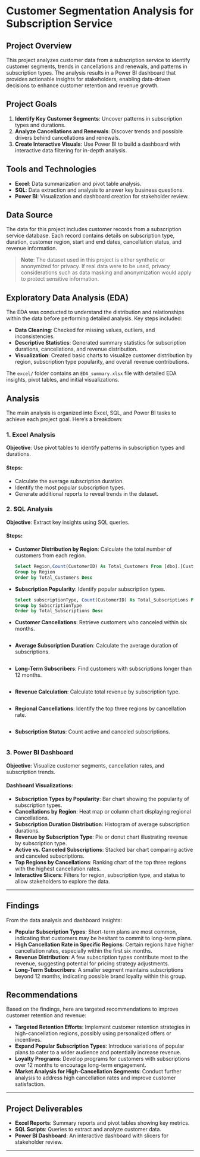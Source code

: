 # Customer Segmentation Analysis for Subscription Service

## Project Overview

This project analyzes customer data from a subscription service to identify customer segments, trends in cancellations and renewals, and patterns in subscription types. The analysis results in a Power BI dashboard that provides actionable insights for stakeholders, enabling data-driven decisions to enhance customer retention and revenue growth.

## Project Goals

1. **Identify Key Customer Segments**: Uncover patterns in subscription types and durations.
2. **Analyze Cancellations and Renewals**: Discover trends and possible drivers behind cancellations and renewals.
3. **Create Interactive Visuals**: Use Power BI to build a dashboard with interactive data filtering for in-depth analysis.

## Tools and Technologies

- **Excel**: Data summarization and pivot table analysis.
- **SQL**: Data extraction and analysis to answer key business questions.
- **Power BI**: Visualization and dashboard creation for stakeholder review.

## Data Source

The data for this project includes customer records from a subscription service database. Each record contains details on subscription type, duration, customer region, start and end dates, cancellation status, and revenue information.

> **Note**: The dataset used in this project is either synthetic or anonymized for privacy. If real data were to be used, privacy considerations such as data masking and anonymization would apply to protect sensitive information.

## Exploratory Data Analysis (EDA)

The EDA was conducted to understand the distribution and relationships within the data before performing detailed analysis. Key steps included:

- **Data Cleaning**: Checked for missing values, outliers, and inconsistencies.
- **Descriptive Statistics**: Generated summary statistics for subscription durations, cancellations, and revenue distribution.
- **Visualization**: Created basic charts to visualize customer distribution by region, subscription type popularity, and overall revenue contributions.

The `excel/` folder contains an `EDA_summary.xlsx` file with detailed EDA insights, pivot tables, and initial visualizations.

## Analysis

The main analysis is organized into Excel, SQL, and Power BI tasks to achieve each project goal. Here’s a breakdown:

### 1. Excel Analysis

**Objective**: Use pivot tables to identify patterns in subscription types and durations.

#### Steps:
- Calculate the average subscription duration.
- Identify the most popular subscription types.
- Generate additional reports to reveal trends in the dataset.

### 2. SQL Analysis

**Objective**: Extract key insights using SQL queries.

#### Steps:
- **Customer Distribution by Region**: Calculate the total number of customers from each region.
  ```SQL
  Select Region,Count(CustomerID) As Total_Customers From [dbo].[Customer Data]
  Group by Region
  Order by Total_Customers Desc

- **Subscription Popularity**: Identify popular subscription types.
  ```SQL
  Select subscriptionType, Count(CustomerID) As Total_Subscriptions From [dbo].[Customer Data]
  Group by SubscriptionType
  Order by Total_Subscriptions Desc

- **Customer Cancellations**: Retrieve customers who canceled within six months.
  ```SQL
  
- **Average Subscription Duration**: Calculate the average duration of subscriptions.
  ```SQL
  
- **Long-Term Subscribers**: Find customers with subscriptions longer than 12 months.
  ```SQL
  
- **Revenue Calculation**: Calculate total revenue by subscription type.
  ```SQL
  
- **Regional Cancellations**: Identify the top three regions by cancellation rate.
  ```SQL
  
- **Subscription Status**: Count active and canceled subscriptions.
  ```SQL
  

### 3. Power BI Dashboard

**Objective**: Visualize customer segments, cancellation rates, and subscription trends.

#### Dashboard Visualizations:
- **Subscription Types by Popularity**: Bar chart showing the popularity of subscription types.
- **Cancellations by Region**: Heat map or column chart displaying regional cancellations.
- **Subscription Duration Distribution**: Histogram of average subscription durations.
- **Revenue by Subscription Type**: Pie or donut chart illustrating revenue by subscription type.
- **Active vs. Canceled Subscriptions**: Stacked bar chart comparing active and canceled subscriptions.
- **Top Regions by Cancellations**: Ranking chart of the top three regions with the highest cancellation rates.
- **Interactive Slicers**: Filters for region, subscription type, and status to allow stakeholders to explore the data.

---

## Findings

From the data analysis and dashboard insights:

- **Popular Subscription Types**: Short-term plans are most common, indicating that customers may be hesitant to commit to long-term plans.
- **High Cancellation Rate in Specific Regions**: Certain regions have higher cancellation rates, especially within the first six months.
- **Revenue Distribution**: A few subscription types contribute most to the revenue, suggesting potential for pricing strategy adjustments.
- **Long-Term Subscribers**: A smaller segment maintains subscriptions beyond 12 months, indicating possible brand loyalty within this group.

## Recommendations

Based on the findings, here are targeted recommendations to improve customer retention and revenue:

- **Targeted Retention Efforts**: Implement customer retention strategies in high-cancellation regions, possibly using personalized offers or incentives.
- **Expand Popular Subscription Types**: Introduce variations of popular plans to cater to a wider audience and potentially increase revenue.
- **Loyalty Programs**: Develop programs for customers with subscriptions over 12 months to encourage long-term engagement.
- **Market Analysis for High-Cancellation Segments**: Conduct further analysis to address high cancellation rates and improve customer satisfaction.

---

## Project Deliverables

- **Excel Reports**: Summary reports and pivot tables showing key metrics.
- **SQL Scripts**: Queries to extract and analyze customer data.
- **Power BI Dashboard**: An interactive dashboard with slicers for stakeholder review.

---


